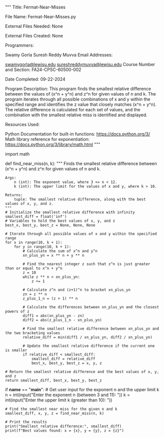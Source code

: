 """ Title: Fermat-Near-Misses

File Name: Fermat-Near-Misses.py

External Files Needed: None

External Files Created: None

Programmers:

Swamy Gorla
Suresh Reddy Muvva
Email Addresses:

swamygorla@lewisu.edu
sureshreddymuvva@lewisu.edu
Course Number and Section: FA24-CPSC-60500-002

Date Completed: 09-22-2024

Program Description: This program finds the smallest relative difference between the values of (x^n + y^n) and z^n for given values of n and k. The program iterates through all possible combinations of x and y within the specified range and identifies the z value that closely matches (x^n + y^n). The relative difference is calculated for each set of values, and the combination with the smallest relative miss is identified and displayed.

Resources Used:

Python Documentation for built-in functions: https://docs.python.org/3/
Math library reference for exponentiation: https://docs.python.org/3/library/math.html """

import math

def find_near_miss(n, k):
    """
    Finds the smallest relative difference between (x^n + y^n) and z^n for given values of n and k.

    Args:
        n (int): The exponent value, where 3 <= n < 12.
        k (int): The upper limit for the values of x and y, where k > 10.

    Returns:
        tuple: The smallest relative difference, along with the best values of x, y, and z.
    """
    # Initialize the smallest relative difference with infinity
    smallest_diff = float('inf')
    # Variables to hold the best values of x, y, and z
    best_x, best_y, best_z = None, None, None

    # Iterate through all possible values of x and y within the specified range
    for x in range(10, k + 1):
        for y in range(10, k + 1):
            # Calculate the sum of x^n and y^n
            xn_plus_yn = x ** n + y ** n

            # Find the nearest integer z such that z^n is just greater than or equal to x^n + y^n
            z = 10
            while z ** n < xn_plus_yn:
                z += 1

            # Calculate z^n and (z+1)^n to bracket xn_plus_yn
            zn = z ** n
            z_plus_1_n = (z + 1) ** n

            # Calculate the differences between xn_plus_yn and the closest powers of z
            diff1 = abs(xn_plus_yn - zn)
            diff2 = abs(z_plus_1_n - xn_plus_yn)

            # Find the smallest relative difference between xn_plus_yn and the two bracketing values
            relative_diff = min(diff1 / xn_plus_yn, diff2 / xn_plus_yn)

            # Update the smallest relative difference if the current one is smaller
            if relative_diff < smallest_diff:
                smallest_diff = relative_diff
                best_x, best_y, best_z = x, y, z

    # Return the smallest relative difference and the best values of x, y, and z
    return smallest_diff, best_x, best_y, best_z

if __name__ == "__main__":
    # Get user input for the exponent n and the upper limit k
    n = int(input("Enter the exponent n (between 3 and 11): "))
    k = int(input("Enter the upper limit k (greater than 10): "))

    # Find the smallest near miss for the given n and k
    smallest_diff, x, y, z = find_near_miss(n, k)

    # Print the results
    print("Smallest relative difference:", smallest_diff)
    print(f"Best values found: x = {x}, y = {y}, z = {z}")
